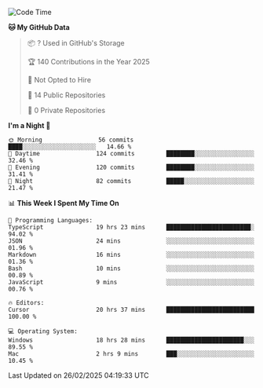 <!--START_SECTION:waka-->
![Code Time](http://img.shields.io/badge/Code%20Time-6%2C707%20hrs%2032%20mins-blue)

**🐱 My GitHub Data** 

> 📦 ? Used in GitHub's Storage 
 > 
> 🏆 140 Contributions in the Year 2025
 > 
> 🚫 Not Opted to Hire
 > 
> 📜 14 Public Repositories 
 > 
> 🔑 0 Private Repositories 
 > 
**I'm a Night 🦉** 

```text
🌞 Morning                56 commits          ████░░░░░░░░░░░░░░░░░░░░░   14.66 % 
🌆 Daytime                124 commits         ████████░░░░░░░░░░░░░░░░░   32.46 % 
🌃 Evening                120 commits         ████████░░░░░░░░░░░░░░░░░   31.41 % 
🌙 Night                  82 commits          █████░░░░░░░░░░░░░░░░░░░░   21.47 % 
```


📊 **This Week I Spent My Time On** 

```text
💬 Programming Languages: 
TypeScript               19 hrs 23 mins      ████████████████████████░   94.02 % 
JSON                     24 mins             ░░░░░░░░░░░░░░░░░░░░░░░░░   01.96 % 
Markdown                 16 mins             ░░░░░░░░░░░░░░░░░░░░░░░░░   01.36 % 
Bash                     10 mins             ░░░░░░░░░░░░░░░░░░░░░░░░░   00.89 % 
JavaScript               9 mins              ░░░░░░░░░░░░░░░░░░░░░░░░░   00.76 % 

🔥 Editors: 
Cursor                   20 hrs 37 mins      █████████████████████████   100.00 % 

💻 Operating System: 
Windows                  18 hrs 28 mins      ██████████████████████░░░   89.55 % 
Mac                      2 hrs 9 mins        ███░░░░░░░░░░░░░░░░░░░░░░   10.45 % 
```


 Last Updated on 26/02/2025 04:19:33 UTC
<!--END_SECTION:waka-->

